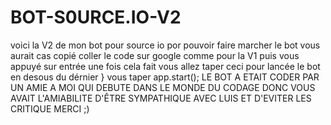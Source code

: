 # BOT-S0URCE.IO-V2
voici la V2 de mon bot pour source io 
por pouvoir faire marcher le bot vous aurait cas copié coller le code  sur google comme pour la V1
puis vous appuyé sur entrée une fois cela fait vous allez taper ceci pour lancée le bot 
en desous du dérnier } vous taper 
app.start();
LE BOT A ETAIT CODER PAR UN AMIE A MOI QUI DEBUTE DANS LE MONDE DU CODAGE DONC VOUS AVAIT L'AMIABILITE D'ÊTRE SYMPATHIQUE AVEC LUIS ET D'EVITER LES CRITIQUE MERCI ;)
